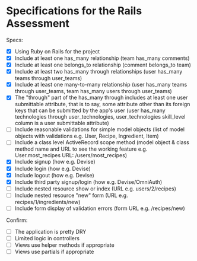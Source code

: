 # Specifications for the Rails Assessment

Specs:
- [x] Using Ruby on Rails for the project
- [x] Include at least one has_many relationship (team has_many comments) 
- [x] Include at least one belongs_to relationship (comment belongs_to team)
- [x] Include at least two has_many through relationships (user has_many teams through user_teams)
- [x] Include at least one many-to-many relationship (user has_many teams through user_teams, team has_many users through user_teams)
- [x] The "through" part of the has_many through includes at least one user submittable attribute, that is to say, some attribute other than its foreign keys that can be submitted by the app's user (user has_many technologies through user_technologies, user_technologies skill_level column is a user submittable attribute)
- [ ] Include reasonable validations for simple model objects (list of model objects with validations e.g. User, Recipe, Ingredient, Item)
- [ ] Include a class level ActiveRecord scope method (model object & class method name and URL to see the working feature e.g. User.most_recipes URL: /users/most_recipes)
- [x] Include signup (how e.g. Devise)
- [x] Include login (how e.g. Devise)
- [x] Include logout (how e.g. Devise)
- [x] Include third party signup/login (how e.g. Devise/OmniAuth)
- [ ] Include nested resource show or index (URL e.g. users/2/recipes)
- [ ] Include nested resource "new" form (URL e.g. recipes/1/ingredients/new)
- [ ] Include form display of validation errors (form URL e.g. /recipes/new)

Confirm:
- [ ] The application is pretty DRY
- [ ] Limited logic in controllers
- [ ] Views use helper methods if appropriate
- [ ] Views use partials if appropriate